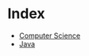 # Index

- [Computer Science](https://github.com/Juunew/TIL/tree/master/TIL/src/cs)
- [Java](https://github.com/Juunew/TIL/tree/master/TIL/src/javastudy)
